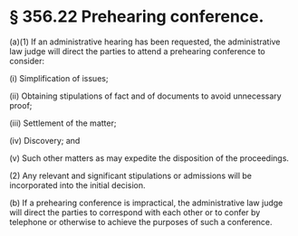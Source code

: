 # § 356.22   Prehearing conference.

(a)(1) If an administrative hearing has been requested, the administrative law judge will direct the parties to attend a prehearing conference to consider: 


(i) Simplification of issues; 


(ii) Obtaining stipulations of fact and of documents to avoid unnecessary proof; 


(iii) Settlement of the matter; 


(iv) Discovery; and 


(v) Such other matters as may expedite the disposition of the proceedings. 


(2) Any relevant and significant stipulations or admissions will be incorporated into the initial decision. 


(b) If a prehearing conference is impractical, the administrative law judge will direct the parties to correspond with each other or to confer by telephone or otherwise to achieve the purposes of such a conference. 




